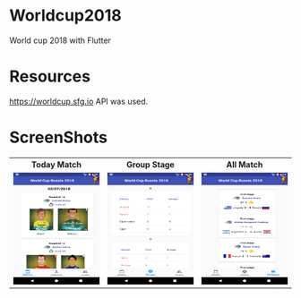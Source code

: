 # Worldcup2018

World cup 2018 with Flutter

# Resources

https://worldcup.sfg.io API was used.

# ScreenShots
<table>
  <tr>
    <th><b>Today Match</b> </th>
    <th>Group Stage</th>
    <th><b>All Match</b> </b></th>
  </tr>
  <tr>
    <td>
      <img src="https://github.com/fevziomurtekin/WorldCup2018/blob/master/screenshots/screenshots1.png" width="200" height="200" /></td>
    <td>
      <img src="https://github.com/fevziomurtekin/WorldCup2018/blob/master/screenshots/screenshots2.png" width="200" height="200" />
    </td>
   <td>
      <img src="https://github.com/fevziomurtekin/WorldCup2018/blob/master/screenshots/Screenshots3.png" width="200" height="200" />
    </td>
  </tr>
</table>

